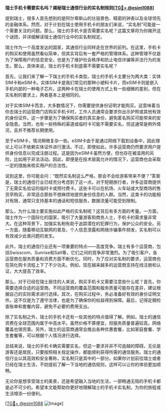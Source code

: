 **瑞士手机卡需要实名吗？揭秘瑞士通信行业的实名制规则[[TG💪+ @esim1088](https://t.me/s/esim1088)]**

提到瑞士，很多人首先想到的是阿尔卑斯山的壮丽景色、精密的钟表以及全球领先的金融体系。然而，对于计划在瑞士使用手机卡的朋友们来说，“实名制”可能是一个需要关注的问题。那么，瑞士的手机卡是否需要实名呢？这篇文章将为你揭开这个谜团，并详细解读瑞士通信行业中的实名制规定。

瑞士作为一个高度发达的国家，其通信行业同样走在世界的前列。在这里，手机卡的购买和使用虽然看似简单，但其实背后有一套严格的管理体系。这种管理不仅是为了保障用户的信息安全，也是为了维护社会秩序和防止电信诈骗等非法行为的发生。那么，具体来说，瑞士的手机卡到底需不需要实名呢？

首先，让我们来了解一下瑞士的手机卡类型。瑞士的手机卡主要分为两大类：实体SIM卡和eSIM卡。实体SIM卡是我们常见的那种小塑料卡片，而eSIM卡则是嵌入手机内部的一种电子芯片。这两种卡在瑞士的使用方式上有一些细微的差别，但在实名制的要求上，两者基本上是相同的。

对于实体SIM卡而言，大多数情况下，你需要提供身份证明才能购买。这意味着当你去瑞士的运营商门店购买手机卡时，工作人员通常会要求你出示护照或其他有效的身份证件。这一步骤是为了确保购买者的真实身份，避免匿名购买可能带来的安全隐患。当然，也有一些特殊的渠道或临时卡可能不需要实名，但这通常是例外情况，且并不推荐长期使用。

至于eSIM卡，情况稍微复杂一些。eSIM卡由于是通过网络下载到设备中，因此理论上可以不依赖实体证件进行激活。不过，即使如此，许多运营商仍然要求用户提供身份信息以完成注册过程。这是因为eSIM卡虽然方便，但也存在被滥用的风险，比如用于非法活动。因此，即便是在技术层面允许的情况下，运营商也会采取一定的措施来核实用户的合法性。

说到这里，你可能会问：“既然实名制这么严格，那会不会给游客带来不便？”答案是，瑞士的通信行业已经充分考虑到了这一点。对于短期旅行者，许多运营商提供了无需实名验证的临时卡或预付费卡。这些卡可以在机场、火车站或大型商场的售货亭购买，非常适合那些不想麻烦地提供身份信息的人群。当然，这类卡的功能相对有限，通常只支持基本的通话和短信服务，数据流量可能受到限制。

那么，为什么瑞士要实施如此严格的实名制呢？这背后有多方面的考量。一方面，瑞士作为一个国际化的国家，吸引了大量游客和商务人士，手机卡的需求量非常大。在这种背景下，加强实名制有助于追踪潜在的犯罪行为，保护公众的安全。另一方面，随着移动互联网的普及，个人信息泄露和网络诈骗事件频发，实名制可以有效减少此类问题的发生。

此外，瑞士的通信行业还有一项重要的特点——高度竞争。瑞士有多个运营商，包括Swisscom、Sunrise和Salt等，它们之间的竞争非常激烈。为了吸引客户，各运营商在服务质量和资费方面不断优化。同时，为了应对实名制的要求，运营商也在简化购卡流程上下了不少功夫。例如，现在越来越多的运营商支持在线注册和认证，大大提高了效率。

那么，对于已经在瑞士居住的人来说，购买手机卡又需要注意些什么呢？首先，你需要选择合适的运营商。不同运营商的覆盖范围和服务质量可能存在差异，建议根据自己的实际需求进行选择。其次，在购买过程中，务必准备好有效的身份证明文件。这不仅是为了遵守法律，也是为了确保你的权益得到保障。最后，记得定期检查账单和套餐内容，避免不必要的费用支出。

除了实名制之外，瑞士的手机卡还有一些其他的特点值得了解。例如，瑞士的通信资费在全球范围内属于中高水平。虽然价格不算便宜，但服务质量普遍较高，网络覆盖也很完善。另外，瑞士的运营商通常会推出各种优惠套餐，比如家庭套餐、学生套餐等，可以根据个人情况进行选择。

总结来说，瑞士的手机卡确实需要实名，但这一要求并非不可逾越的障碍。无论是游客还是居民，只要按照相关规定操作，都能顺利获得所需的通信服务。瑞士的通信行业以其高效和安全著称，实名制只是其中的一部分。如果你计划前往瑞士或者已经在瑞士生活，不妨提前了解一下当地的通信规则，这样可以让你的体验更加顺畅。

无论你是想享受瑞士的美景，还是希望融入当地的生活，一部畅通无阻的手机卡都是必不可少的。希望本文能帮助你更好地理解瑞士的手机卡实名制，为你的旅程或生活增添一份便利。

[[TG💪+ @esim1088](https://t.me/s/esim1088) ![Image](https://i.postimg.cc/4NQfJmqS/Snipaste-2025-05-13-00-14-12.png)]